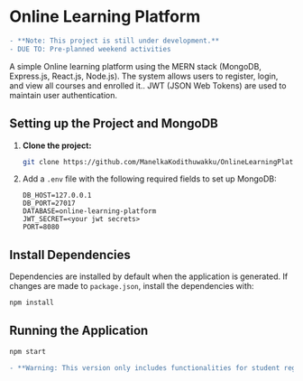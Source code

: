 # Online Learning Platform

```diff
- **Note: This project is still under development.**
- DUE TO: Pre-planned weekend activities
```

A simple Online learning platform using the MERN stack (MongoDB, Express.js, React.js, Node.js). The system allows users to register, login, and view all courses and enrolled it.. JWT (JSON Web Tokens) are used to maintain user authentication.

## Setting up the Project and MongoDB

1. **Clone the project:**

   ```bash
   git clone https://github.com/ManelkaKodithuwakku/OnlineLearningPlatformBackend.git
   ```

2. Add a `.env` file with the following required fields to set up MongoDB:

   ```env
   DB_HOST=127.0.0.1
   DB_PORT=27017
   DATABASE=online-learning-platform
   JWT_SECRET=<your jwt secrets>
   PORT=8080
   ```

## Install Dependencies

Dependencies are installed by default when the application is generated. If changes are made to `package.json`, install the dependencies with:

```bash
npm install
```

## Running the Application

```bash
npm start
```

```diff
- **Warning: This version only includes functionalities for student registration and course enrollment. Other features are still under development.**
```
